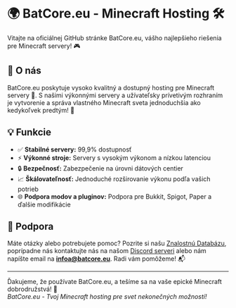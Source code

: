 # 🌍 BatCore.eu - Minecraft Hosting 🛠️

Vitajte na oficiálnej GitHub stránke BatCore.eu, vášho najlepšieho riešenia pre Minecraft servery! 🎮

## 🎯 O nás
BatCore.eu poskytuje vysoko kvalitný a dostupný hosting pre Minecraft servery 🏰. S našimi výkonnými servery a užívateľsky prívetivým rozhraním je vytvorenie a správa vlastného Minecraft sveta jednoduchšia ako kedykoľvek predtým! 🚀

## 💡 Funkcie
- ✅ **Stabilné servery:** 99,9% dostupnosť
- ⚡ **Výkonné stroje:** Servery s vysokým výkonom a nízkou latenciou
- 🔒 **Bezpečnosť:** Zabezpečenie na úrovni dátových centier
- 📈 **Škálovateľnosť:** Jednoduché rozširovanie výkonu podľa vašich potrieb
- 🌐 **Podpora modov a pluginov:** Podpora pre Bukkit, Spigot, Paper a ďalšie modifikácie

## 🤝 Podpora
Máte otázky alebo potrebujete pomoc? Pozrite si našu [Znalostnú Databázu](https://wiki.batcore.eu), poprípadne nás kontaktujte nás na našom [Discord serveri](https://batcore.eu/discord) alebo nám napíšte email na **infoa@batcore.eu**. Radi vám pomôžeme! 📬 

---
Ďakujeme, že používate BatCore.eu, a tešíme sa na vaše epické Minecraft dobrodružstvá! 🎉 <br/>
*BatCore.eu - Tvoj Minecraft hosting pre svet nekonečných možností!*
